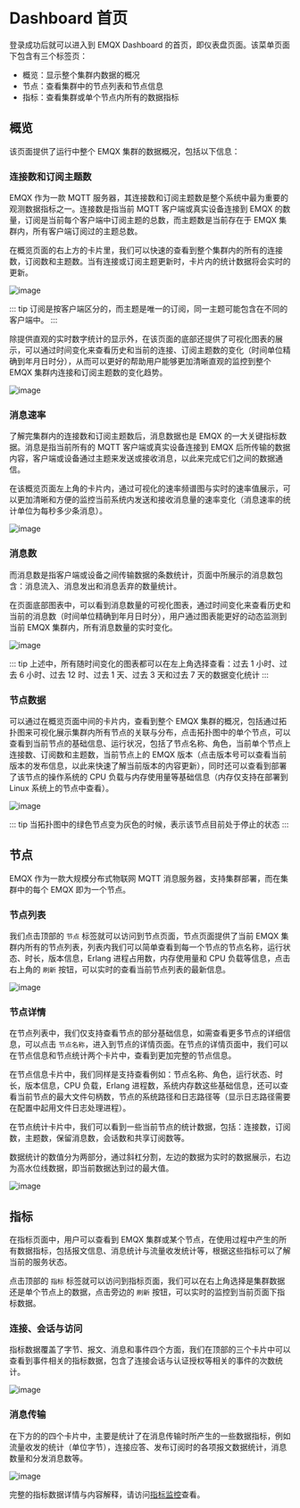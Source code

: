 # Dashboard 首页

登录成功后就可以进入到 EMQX Dashboard 的首页，即仪表盘页面。该菜单页面下包含有三个标签页：

- 概览：显示整个集群内数据的概况
- 节点：查看集群中的节点列表和节点信息
- 指标：查看集群或单个节点内所有的数据指标

## 概览

该页面提供了运行中整个 EMQX 集群的数据概况，包括以下信息：

### 连接数和订阅主题数

EMQX 作为一款 MQTT 服务器，其连接数和订阅主题数是整个系统中最为重要的观测数据指标之一。连接数是指当前 MQTT 客户端或真实设备连接到 EMQX 的数量，订阅是当前每个客户端中订阅主题的总数，而主题数是当前存在于 EMQX 集群内，所有客户端订阅过的主题总数。

在概览页面的右上方的卡片里，我们可以快速的查看到整个集群内的所有的连接数，订阅数和主题数。当有连接或订阅主题更新时，卡片内的统计数据将会实时的更新。

![image](./assets/overview-1.png)

::: tip
订阅是按客户端区分的，而主题是唯一的订阅，同一主题可能包含在不同的客户端中。
:::

除提供直观的实时数字统计的显示外，在该页面的底部还提供了可视化图表的展示，可以通过时间变化来查看历史和当前的连接、订阅主题数的变化（时间单位精确到年月日时分），从而可以更好的帮助用户能够更加清晰直观的监控到整个 EMQX 集群内连接和订阅主题数的变化趋势。

![image](./assets/overview-2.png)

### 消息速率

了解完集群内的连接数和订阅主题数后，消息数据也是 EMQX 的一大关键指标数据。消息是指当前所有的 MQTT 客户端或真实设备连接到 EMQX 后所传输的数据内容，客户端或设备通过主题来发送或接收消息，以此来完成它们之间的数据通信。

在该概览页面左上角的卡片内，通过可视化的速率频谱图与实时的速率值展示，可以更加清晰和方便的监控当前系统内发送和接收消息量的速率变化（消息速率的统计单位为每秒多少条消息）。

![image](./assets/overview-3.png)

### 消息数

而消息数是指客户端或设备之间传输数据的条数统计，页面中所展示的消息数包含：消息流入、消息发出和消息丢弃的数量统计。

在页面底部图表中，可以看到消息数量的可视化图表，通过时间变化来查看历史和当前的消息数（时间单位精确到年月日时分），用户通过图表能更好的动态监测到当前 EMQX 集群内，所有消息数量的实时变化。

![image](./assets/overview-4.png)

::: tip
上述中，所有随时间变化的图表都可以在左上角选择查看：过去 1 小时、过去 6 小时、过去 12 时、过去 1 天、过去 3 天和过去 7 天的数据变化统计
:::

### 节点数据

可以通过在概览页面中间的卡片内，查看到整个 EMQX 集群的概况，包括通过拓扑图来可视化展示集群内所有节点的关联与分布，点击拓扑图中的单个节点，可以查看到当前节点的基础信息、运行状况，包括了节点名称、角色，当前单个节点上连接数、订阅数和主题数，当前节点上的 EMQX 版本（点击版本号可以查看当前版本的发布信息，以此来快速了解当前版本的内容更新），同时还可以查看到部署了该节点的操作系统的 CPU 负载与内存使用量等基础信息（内存仅支持在部署到 Linux 系统上的节点中查看）。

![image](./assets/overview-5.png)

::: tip
当拓扑图中的绿色节点变为灰色的时候，表示该节点目前处于停止的状态
:::

## 节点

EMQX 作为一款大规模分布式物联网 MQTT 消息服务器，支持集群部署，而在集群中的每个 EMQX 即为一个节点。

### 节点列表

我们点击顶部的 `节点` 标签就可以访问到节点页面，节点页面提供了当前 EMQX 集群内所有的节点列表，列表内我们可以简单查看到每一个节点的节点名称，运行状态、时长，版本信息，Erlang 进程占用数，内存使用量和 CPU 负载等信息，点击右上角的 `刷新` 按钮，可以实时的查看当前节点列表的最新信息。

![image](./assets/nodes.png)

### 节点详情

在节点列表中，我们仅支持查看节点的部分基础信息，如需查看更多节点的详细信息，可以点击 `节点名称`，进入到节点的详情页面。在节点的详情页面中，我们可以在节点信息和节点统计两个卡片中，查看到更加完整的节点信息。

在节点信息卡片中，我们同样是支持查看例如：节点名称、角色，运行状态、时长，版本信息，CPU 负载，Erlang 进程数，系统内存数这些基础信息，还可以查看当前节点的最大文件句柄数，节点的系统路径和日志路径等（显示日志路径需要在配置中起用文件日志处理进程）。

在节点统计卡片中，我们可以看到一些当前节点的统计数据，包括：连接数，订阅数，主题数，保留消息数，会话数和共享订阅数等。

数据统计的数值分为两部分，通过斜杠分割，左边的数据为实时的数据展示，右边为高水位线数据，即当前数据达到过的最大值。

![image](./assets/node-detail.png)

## 指标

在指标页面中，用户可以查看到 EMQX 集群或某个节点，在使用过程中产生的所有数据指标，包括报文信息、消息统计与流量收发统计等，根据这些指标可以了解当前的服务状态。

点击顶部的 `指标` 标签就可以访问到指标页面，我们可以在右上角选择是集群数据还是单个节点上的数据，点击旁边的 `刷新` 按钮，可以实时的监控到当前页面下指标数据。

### 连接、会话与访问

指标数据覆盖了字节、报文、消息和事件四个方面，我们在顶部的三个卡片中可以查看到事件相关的指标数据，包含了连接会话与认证授权等相关的事件的次数统计。

![image](./assets/metrics-1.png)

### 消息传输

在下方的的四个卡片中，主要是统计了在消息传输时所产生的一些数据指标，例如流量收发的统计（单位字节），连接应答、发布订阅时的各项报文数据统计，消息数量和分发消息数等。

![image](./assets/metrics-2.png)

完整的指标数据详情与内容解释，请访问[指标监控](../observability/metrics-and-stats.md)查看。

